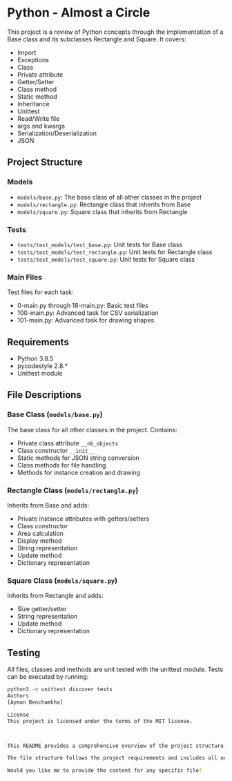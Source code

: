 # Python - Almost a Circle

This project is a review of Python concepts through the implementation of a Base class and its subclasses Rectangle and Square. It covers:

- Import
- Exceptions
- Class
- Private attribute
- Getter/Setter
- Class method
- Static method
- Inheritance
- Unittest
- Read/Write file
- args and kwargs
- Serialization/Deserialization
- JSON

## Project Structure

### Models
- `models/base.py`: The base class of all other classes in the project
- `models/rectangle.py`: Rectangle class that inherits from Base
- `models/square.py`: Square class that inherits from Rectangle

### Tests
- `tests/test_models/test_base.py`: Unit tests for Base class
- `tests/test_models/test_rectangle.py`: Unit tests for Rectangle class
- `tests/test_models/test_square.py`: Unit tests for Square class

### Main Files
Test files for each task:
- 0-main.py through 18-main.py: Basic test files
- 100-main.py: Advanced task for CSV serialization
- 101-main.py: Advanced task for drawing shapes

## Requirements
- Python 3.8.5
- pycodestyle 2.8.*
- Unittest module

## File Descriptions

### Base Class (`models/base.py`)
The base class for all other classes in the project. Contains:
- Private class attribute `__nb_objects`
- Class constructor `__init__`
- Static methods for JSON string conversion
- Class methods for file handling
- Methods for instance creation and drawing

### Rectangle Class (`models/rectangle.py`)
Inherits from Base and adds:
- Private instance attributes with getters/setters
- Class constructor
- Area calculation
- Display method
- String representation
- Update method
- Dictionary representation

### Square Class (`models/square.py`)
Inherits from Rectangle and adds:
- Size getter/setter
- String representation
- Update method
- Dictionary representation

## Testing
All files, classes and methods are unit tested with the unittest module.
Tests can be executed by running:
```bash
python3 -m unittest discover tests
Authors
[Ayman Benchamkha]

License
This project is licensed under the terms of the MIT license.



This README provides a comprehensive overview of the project structure, requirements, and file descriptions. Make sure to replace "[Your Name]" with your actual name in the Authors section.

The file structure follows the project requirements and includes all necessary files for both mandatory and advanced tasks. Each file will need to be populated with the appropriate code based on the task requirements.

Would you like me to provide the content for any specific file?